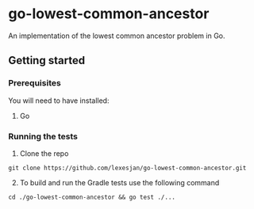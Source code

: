 # go-lowest-common-ancestor
An implementation of the lowest common ancestor problem in Go.

## Getting started
### Prerequisites
You will need to have installed:
1. Go

### Running the tests
1. Clone the repo
```
git clone https://github.com/lexesjan/go-lowest-common-ancestor.git
```
2. To build and run the Gradle tests use the following command
```
cd ./go-lowest-common-ancestor && go test ./...
```
